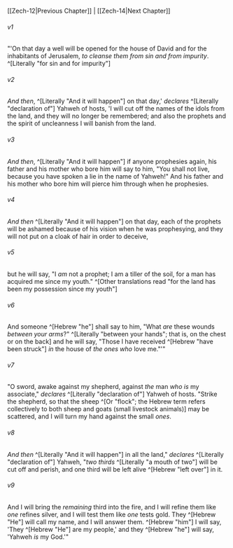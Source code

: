 ﻿---
aliases:
  - Zechariah 13
---

[[Zech-12|Previous Chapter]] | [[Zech-14|Next Chapter]]

###### v1
"'On that day a well will be opened for the house of David and for the inhabitants of Jerusalem, _to cleanse them from sin and from impurity_. ^[Literally "for sin and for impurity"]

###### v2
_And then_, ^[Literally "And it will happen"] on that day,' _declares_ ^[Literally "declaration of"] Yahweh of hosts, 'I will cut off the names of the idols from the land, and they will no longer be remembered; and also the prophets and the spirit of uncleanness I will banish from the land.

###### v3
_And then_, ^[Literally "And it will happen"] if anyone prophesies again, his father and his mother who bore him will say to him, "You shall not live, because you have spoken a lie in the name of Yahweh!" And his father and his mother who bore him will pierce him through when he prophesies.

###### v4
_And then_ ^[Literally "And it will happen"] on that day, each of the prophets will be ashamed because of his vision when he was prophesying, and they will not put on a cloak of hair in order to deceive,

###### v5
but he will say, "I _am_ not a prophet; I am a tiller of the soil, for a man has acquired me since my youth." ^[Other translations read "for the land has been my possession since my youth"]

###### v6
And someone ^[Hebrew "he"] shall say to him, "What _are_ these wounds _between your arms_?" ^[Literally "between your hands"; that is, on the chest or on the back] and he will say, "Those I have received ^[Hebrew "have been struck"] _in_ the house of _the ones who_ love me."'"

###### v7
"O sword, awake against my shepherd,
against _the_ man _who is_ my associate,"
_declares_ ^[Literally "declaration of"] Yahweh of hosts.
"Strike the shepherd,
so that the sheep ^[Or "flock"; the Hebrew term refers collectively to both sheep and goats (small livestock animals)] may be scattered,
and I will turn my hand against the small _ones_.

###### v8
_And then_ ^[Literally "And it will happen"] in all the land," _declares_ ^[Literally "declaration of"] Yahweh,
"_two thirds_ ^[Literally "a mouth of two"] will be cut off and perish,
and one third will be left alive ^[Hebrew "left over"] in it.

###### v9
And I will bring the _remaining_ third into the fire,
and I will refine them like _one_ refines silver,
and I will test them like _one_ tests gold.
They ^[Hebrew "He"] will call my name,
and I will answer them. ^[Hebrew "him"]
I will say, 'They ^[Hebrew "He"] are my people,'
and they ^[Hebrew "he"] will say, 'Yahweh _is_ my God.'"